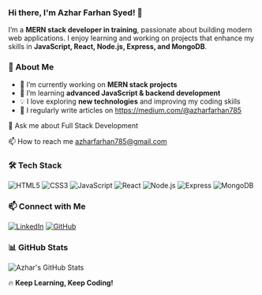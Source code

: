 ### Hi there, I'm Azhar Farhan Syed! 👋

I’m a **MERN stack developer in training**, passionate about building modern web applications. I enjoy learning and working on projects that enhance my skills in **JavaScript, React, Node.js, Express, and MongoDB**.

### 🚀 About Me
- 🔭 I’m currently working on **MERN stack projects**
- 🌱 I’m learning **advanced JavaScript & backend development**
- 💡 I love exploring **new technologies** and improving my coding skills
- 📝 I regularly write articles on https://medium.com/@azharfarhan785

💬 Ask me about Full Stack Development

📫 How to reach me azharfarhan785@gmail.com

### 🛠️ Tech Stack
![HTML5](https://img.shields.io/badge/HTML5-E34F26?style=for-the-badge&logo=html5&logoColor=white)
![CSS3](https://img.shields.io/badge/CSS3-1572B6?style=for-the-badge&logo=css3&logoColor=white)
![JavaScript](https://img.shields.io/badge/JavaScript-F7DF1E?style=for-the-badge&logo=javascript&logoColor=black)
![React](https://img.shields.io/badge/React-61DAFB?style=for-the-badge&logo=react&logoColor=black)
![Node.js](https://img.shields.io/badge/Node.js-339933?style=for-the-badge&logo=nodedotjs&logoColor=white)
![Express](https://img.shields.io/badge/Express.js-000000?style=for-the-badge&logo=express&logoColor=white)
![MongoDB](https://img.shields.io/badge/MongoDB-47A248?style=for-the-badge&logo=mongodb&logoColor=white)

### 📫 Connect with Me
[![LinkedIn](https://img.shields.io/badge/LinkedIn-0077B5?style=for-the-badge&logo=linkedin&logoColor=white)](https://www.linkedin.com/in/your-profile/)
[![GitHub](https://img.shields.io/badge/GitHub-181717?style=for-the-badge&logo=github&logoColor=white)](https://github.com/your-username/)

### 📊 GitHub Stats
![Azhar's GitHub Stats](https://github-readme-stats.vercel.app/api?username=your-username&show_icons=true&theme=tokyonight)

🔥 **Keep Learning, Keep Coding!**
